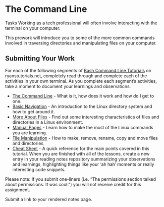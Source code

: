 # The Command Line
Tasks
Working as a tech professional will often involve interacting with the terminal on your computer.

This prework will introduce you to some of the more common commands involved in traversing directories and manipulating files on your computer.

## Submitting Your Work
For each of the following segments of [Bash Command Line Tutorials](https://ryanstutorials.net/linuxtutorial/) on ryanstutorials.net, completely read through and complete each of the activities in your own terminal. As you complete each segment’s activities, take a moment to document your learnings and observations.

- [The Command Line](https://ryanstutorials.net/linuxtutorial/commandline.php) - What is it, how does it work and how do I get to one.
- [Basic Navigation](https://ryanstutorials.net/linuxtutorial/navigation.php) - An introduction to the Linux directory system and how to get around it.
- [More About Files](https://ryanstutorials.net/linuxtutorial/aboutfiles.php) - Find out some interesting characteristics of files and directories in a Linux environment.
- [Manual Pages](https://ryanstutorials.net/linuxtutorial/manual.php) - Learn how to make the most of the Linux commands you are learning.
- [File Manipulation](https://ryanstutorials.net/linuxtutorial/filemanipulation.php) - How to make, remove, rename, copy and move files and directories.
- [Cheat Sheet](https://ryanstutorials.net/linuxtutorial/cheatsheet.php) - A quick reference for the main points covered in this tutorial.
When you are finished with all of the lessons, create a new entry in your reading notes repository summarizing your observations and learnings, highlighting things like your ‘ah hah’ moments or really interesting code snippets.

Please note: If you submit one-liners (i.e. “The permissions section talked about permissions. It was cool.”) you will not receive credit for this assignment.

Submit a link to your rendered notes page.